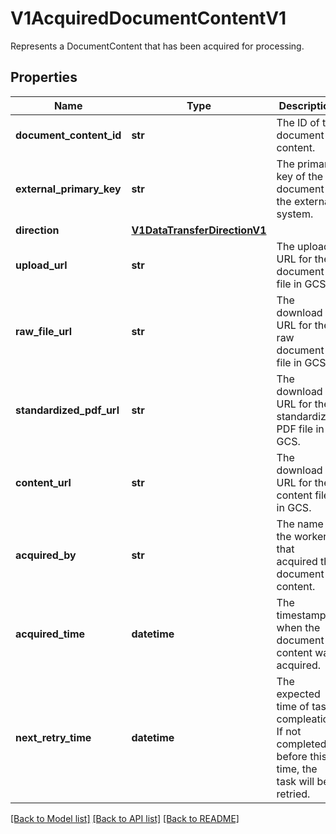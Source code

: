 # V1AcquiredDocumentContentV1

Represents a DocumentContent that has been acquired for processing.
## Properties
Name | Type | Description | Notes
------------ | ------------- | ------------- | -------------
**document_content_id** | **str** | The ID of the document content. | [optional] 
**external_primary_key** | **str** | The primary key of the document in the external system. | [optional] 
**direction** | [**V1DataTransferDirectionV1**](V1DataTransferDirectionV1.md) |  | [optional] 
**upload_url** | **str** | The upload URL for the document file in GCS. | [optional] 
**raw_file_url** | **str** | The download URL for the raw document file in GCS. | [optional] 
**standardized_pdf_url** | **str** | The download URL for the standardized PDF file in GCS. | [optional] 
**content_url** | **str** | The download URL for the content file in GCS. | [optional] 
**acquired_by** | **str** | The name of the worker that acquired the document content. | [optional] 
**acquired_time** | **datetime** | The timestamp when the document content was acquired. | [optional] 
**next_retry_time** | **datetime** | The expected time of task compleation. If not completed before this time, the task will be retried. | [optional] 

[[Back to Model list]](../README.md#documentation-for-models) [[Back to API list]](../README.md#documentation-for-api-endpoints) [[Back to README]](../README.md)


